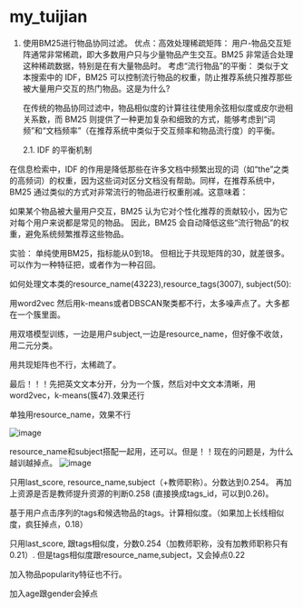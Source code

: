 # my_tuijian
1. 使用BM25进行物品协同过滤。
优点：高效处理稀疏矩阵： 用户-物品交互矩阵通常非常稀疏，即大多数用户只与少量物品产生交互。BM25 非常适合处理这种稀疏数据，特别是在有大量物品时。
      考虑“流行物品”的平衡： 类似于文本搜索中的 IDF，BM25 可以控制流行物品的权重，防止推荐系统只推荐那些被大量用户交互的热门物品。这是为什么?
   
   在传统的物品协同过滤中，物品相似度的计算往往使用余弦相似度或皮尔逊相关系数，而 BM25 则提供了一种更加复杂和细致的方式，能够考虑到“词频”和“文档频率”（在推荐系统中类似于交互频率和物品流行度）的平衡。

   2.1. IDF 的平衡机制

在信息检索中，IDF 的作用是降低那些在许多文档中频繁出现的词（如“the”之类的高频词）的权重，因为这些词对区分文档没有帮助。同样，在推荐系统中，BM25 通过类似的方式对非常流行的物品进行权重削减。这意味着：

如果某个物品被大量用户交互，BM25 认为它对个性化推荐的贡献较小，因为它对每个用户来说都是常见的物品。
因此，BM25 会自动降低这些“流行物品”的权重，避免系统频繁推荐这些物品。

实验： 单纯使用BM25，指标能从0到18。 但相比于共现矩阵的30，就差很多。可以作为一种特征把，或者作为一种召回。



如何处理文本类的resource_name(43223),resource_tags(3007), subject(50):

用word2vec 然后用k-means或者DBSCAN聚类都不行，太多噪声点了。大多都在一个簇里面。

用双塔模型训练，一边是用户subject,一边是resource_name，但好像不收敛，用二元分类。

用共现矩阵也不行，太稀疏了。

最后！！！先把英文文本分开，分为一个簇，然后对中文文本清晰，用word2vec，k-means(簇47).效果还行

单独用resource_name，效果不行

![image](https://github.com/user-attachments/assets/0e273c37-ee18-4592-a058-0fbb770977b9)

resource_name和subject搭配一起用，还可以。但是！！现在的问题是，为什么越训越掉点。
![image](https://github.com/user-attachments/assets/5ad3305f-a00c-4125-8d52-fb57b62a9b09)

只用last_score, resource_name,subject（+教师职称）。分数达到0.254。 再加上资源是否是教师提升资源的判断0.258 (直接换成tags_id，可以到0.26)。

基于用户点击序列的tags和候选物品的tags。计算相似度。（如果加上长线相似度，疯狂掉点，0.18）

只用last_score, 跟tags相似度，分数0.254（加教师职称，没有加教师职称只有0.21）.
但是tags相似度跟resource_name,subject，又会掉点0.22

加入物品popularity特征也不行。

加入age跟gender会掉点



